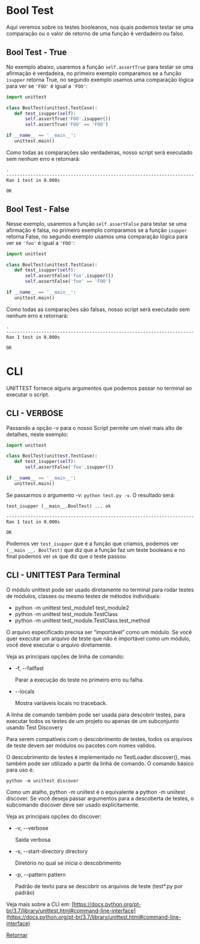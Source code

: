 # Bool Test
 Aqui veremos sobre os testes booleanos, nos quais podemos testar se uma comparação ou o valor de retorno de uma função é verdadeiro ou falso.

## Bool Test - True
 No exemplo abaixo, usaremos a função `self.assertTrue` para testar se uma afirmação é verdadeira, no primeiro exemplo comparamos se a função `isupper` retorna True, no segundo exemplo usamos uma comparação lógica para ver se `'FOO'` é igual a `'FOO'`:

 ```py
import unittest

class BoolTest(unittest.TestCase):
    def test_isupper(self):
        self.assertTrue('FOO'.isupper())
        self.assertTrue('FOO' == 'FOO')

if __name__ == '__main__':
    unittest.main()
 ```

 Como todas as comparações são verdadeiras, nosso script será executado sem nenhum erro e retornará:

 ```
.
----------------------------------------------------------------------
Ran 1 test in 0.000s

OK
 ```

## Bool Test - False
 Nesse exemplo, usaremos a função `self.assertFalse` para testar se uma afirmação é falsa, no primeiro exemplo comparamos se a função `isupper` retorna False, no segundo exemplo usamos uma comparação lógica para ver se `'foo'` é igual a `'FOO'`:

 ```py
import unittest

class BoolTest(unittest.TestCase):
    def test_isupper(self):
        self.assertFalse('foo'.isupper())
        self.assertFalse('foo' == 'FOO')

if __name__ == '__main__':
    unittest.main()
 ```

 Como todas as comparações são falsas, nosso script será executado sem nenhum erro e retornará:

 ```
.
----------------------------------------------------------------------
Ran 1 test in 0.000s

OK
 ```

# CLI
 UNITTEST fornece alguns argumentos que podemos passar no terminal ao executar o script.

## CLI - VERBOSE
 Passando a opção -v para o nosso Script permite um nível mais alto de detalhes, neste exemplo:
 
 ```py
import unittest

class BoolTest(unittest.TestCase):
    def test_isupper(self):
        self.assertFalse('foo'.isupper())

if __name__ == '__main__':
    unittest.main()
 ```

 Se passarmos o argumento -v: `python test.py -v`. O resultado será:
 
 ```
test_isupper (__main__.BoolTest) ... ok

----------------------------------------------------------------------
Ran 1 test in 0.000s

OK
 ```

 Podemos ver `test_isupper` que é a função que criamos, podemos ver `(__main __. BoolTest)` que diz que a função faz um teste booleano e no final podemos ver `ok` que diz que o teste passou

## CLI - UNITTEST Para Terminal
 O módulo unittest pode ser usado diretamente no terminal para rodar testes de módulos, classes ou mesmo testes de métodos individuais:


 - python -m unittest test_module1 test_module2
 - python -m unittest test_module.TestClass
 - python -m unittest test_module.TestClass.test_method

 O arquivo especificado precisa ser “importável” como um módulo. Se você quer executar um arquivo de teste que não é importável como um módulo, você deve executar o arquivo diretamente.

 Veja as principais opções de linha de comando:

 - -f, --failfast

    Parar a execução do teste no primeiro erro ou falha.

 - --locals

    Mostra variáveis locais no traceback.

 A linha de comando também pode ser usada para descobrir testes, para executar todos os testes de um projeto ou apenas de um subconjunto usando Test Discovery

 Para serem compatíveis com o descobrimento de testes, todos os arquivos de teste devem ser módulos ou pacotes com nomes validos.

 O descobrimento de testes é implementado no TestLoader.discover(), mas também pode ser utilizado a partir da linha de comando. O comando básico para uso é:

 `python -m unittest discover`

 Como um atalho, python -m uniitest é o equivalente a python -m uniitest discover. Se você deseja passar argumentos para a descoberta de testes, o subcomando discover deve ser usado explicitamente.

 Veja as principais opções do discover:

 - -v, --verbose

    Saída verbosa

 - -s, --start-directory directory

    Diretório no qual se inicia o descobrimento

 - -p, --pattern pattern

    Padrão de texto para se descobrir os arquivos de teste (test*.py por padrão)

 Veja mais sobre a CLI em: [https://docs.python.org/pt-br/3.7/library/unittest.html#command-line-interface](https://docs.python.org/pt-br/3.7/library/unittest.html#command-line-interface)

[Retornar](../../README.md)
